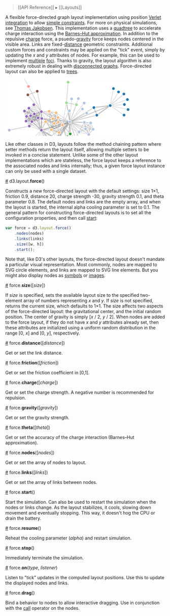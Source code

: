 > [[API Reference]] ▸ [[Layouts]]

A flexible force-directed graph layout implementation using position [Verlet integration](http://en.wikipedia.org/wiki/Verlet_integration) to allow [simple constraints](http://www.csse.monash.edu.au/~tdwyer/Dwyer2009FastConstraints.pdf). For more on physical simulations, see [Thomas Jakobsen](http://www.gamasutra.com/resource_guide/20030121/jacobson_pfv.htm). This implementation uses a [quadtree](Quadtree-Geom) to accelerate charge interaction using the [Barnes–Hut approximation](http://en.wikipedia.org/wiki/Barnes%E2%80%93Hut_simulation). In addition to the repulsive [charge](#charge) force, a psuedo-[gravity](#gravity) force keeps nodes centered in the visible area. Links are fixed-[distance](#distance) geometric constraints. Additional custom forces and constraints may be applied on the "tick" event, simply by updating the *x* and *y* attributes of nodes. For example, this can be used to implement [multiple](http://bl.ocks.org/1021953) [foci](http://bl.ocks.org/1021841). Thanks to gravity, the layout algorithm is also extremely robust in dealing with [disconnected graphs](http://bl.ocks.org/929623). Force-directed layout can also be applied to [trees](http://bl.ocks.org/1062288).

![force](force.png)

Like other classes in D3, layouts follow the method chaining pattern where setter methods return the layout itself, allowing multiple setters to be invoked in a concise statement. Unlike some of the other layout implementations which are stateless, the force layout keeps a reference to the associated nodes and links internally; thus, a given force layout instance can only be used with a single dataset.

<a name="force" href="#force">#</a> d3.layout.<b>force</b>()

Constructs a new force-directed layout with the default settings: size 1×1, friction 0.9, distance 20, charge strength -30, gravity strength 0.1, and theta parameter 0.8. The default nodes and links are the empty array, and when the layout is started, the internal alpha cooling parameter is set to 0.1. The general pattern for constructing force-directed layouts is to set all the configuration properties, and then call [start](#start):

```javascript
var force = d3.layout.force()
    .nodes(nodes)
    .links(links)
    .size([w, h])
    .start();
```

Note that, like D3's other layouts, the force-directed layout doesn't mandate a particular visual representation. Most commonly, nodes are mapped to SVG circle elements, and links are mapped to SVG line elements. But you might also display nodes as [symbols](http://bl.ocks.org/1062383) or [images](http://bl.ocks.org/950642).

<a name="size" href="#size">#</a> force.<b>size</b>([<i>size</i>])

If *size* is specified, sets the available layout size to the specified two-element array of numbers representing *x* and *y*. If *size* is not specified, returns the current size, which defaults to 1×1. The size affects two aspects of the force-directed layout: the gravitational center, and the initial random position. The center of gravity is simply [*x* / 2, *y* / 2]. When nodes are added to the force layout, if they do not have *x* and *y* attributes already set, then these attributes are initialized using a uniform random distribution in the range [0, *x*] and [0, *y*], respectively.

<a name="distance" href="#distance">#</a> force.<b>distance</b>([<i>distance</i>])

Get or set the link distance.

<a name="friction" href="#friction">#</a> force.<b>friction</b>([<i>friction</i>])

Get or set the friction coefficient in [0,1].

<a name="charge" href="#charge">#</a> force.<b>charge</b>([<i>charge</i>])

Get or set the charge strength. A negative number is recommended for repulsion.

<a name="gravity" href="#gravity">#</a> force.<b>gravity</b>([<i>gravity</i>])

Get or set the gravity strength.

<a name="theta" href="#theta">#</a> force.<b>theta</b>([<i>theta</i>])

Get or set the accuracy of the charge interaction (Barnes–Hut approximation).

<a name="nodes" href="#nodes">#</a> force.<b>nodes</b>([<i>nodes</i>])

Get or set the array of nodes to layout.

<a name="links" href="#links">#</a> force.<b>links</b>([<i>links</i>])

Get or set the array of links between nodes.

<a name="start" href="#start">#</a> force.<b>start</b>()

Start the simulation. Can also be used to restart the simulation when the nodes or links change. As the layout stabilizes, it cools, slowing down movement and eventually stopping. This way, it doesn't hog the CPU or drain the battery.

<a name="resume" href="#resume">#</a> force.<b>resume</b>()

Reheat the cooling parameter (*alpha*) and restart simulation.

<a name="stop" href="#stop">#</a> force.<b>stop</b>()

Immediately terminate the simulation.

<a name="on" href="#on">#</a> force.<b>on</b>(<i>type</i>, <i>listener</i>)

Listen to "tick" updates in the computed layout positions. Use this to update the displayed nodes and links.

<a name="drag" href="#drag">#</a> force.<b>drag</b>()

Bind a behavior to nodes to allow interactive dragging. Use in conjunction with the [call](Selections#call) operator on the nodes.